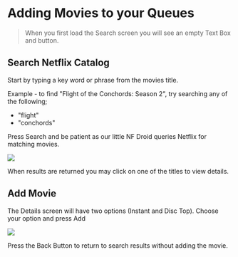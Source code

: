 # Adding Movies to your Queues #

> When you first load the Search screen you will see an empty Text Box and button.

## Search Netflix Catalog ##

Start by typing a key word or phrase from the movies title.

Example - to find "Flight of the Conchords: Season 2", try searching any of the following;

  * "flight"
  * "conchords"

Press Search and be patient as our little NF Droid queries Netflix for matching movies.

<p><img src='http://images.webbmaster.org/QueueMan/search_titles.png' /></p>

When results are returned you may click on one of the titles to view details.
## Add Movie ##

The Details screen will have two options (Instant and Disc Top). Choose your option and press Add

<p><img src='http://images.webbmaster.org/QueueMan/add_movie_detail.png' /></p>

Press the Back Button to return to search results without adding the movie.